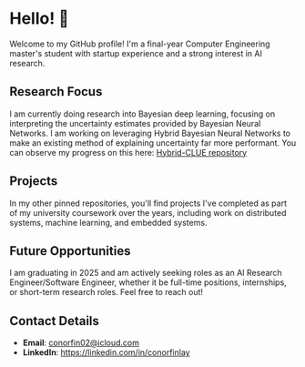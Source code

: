 # Hello! 👋

Welcome to my GitHub profile! I'm a final-year Computer Engineering master's student with startup experience and a strong interest in AI research.

## Research Focus

I am currently doing research into Bayesian deep learning, focusing on interpreting the uncertainty estimates provided by Bayesian Neural Networks. I am working on leveraging Hybrid Bayesian Neural Networks to make an existing method of explaining uncertainty far more performant. You can observe my progress on this here: [Hybrid-CLUE repository](https://github.com/confinlay/Hybrid-CLUE)

## Projects

In my other pinned repositories, you'll find projects I've completed as part of my university coursework over the years, including work on distributed systems, machine learning, and embedded systems.

## Future Opportunities

I am graduating in 2025 and am actively seeking roles as an AI Research Engineer/Software Engineer, whether it be full-time positions, internships, or short-term research roles. Feel free to reach out!

## Contact Details
- **Email**: conorfin02@icloud.com
- **LinkedIn**: https://linkedin.com/in/conorfinlay
<!--
**confinlay/confinlay** is a ✨ _special_ ✨ repository because its `README.md` (this file) appears on your GitHub profile.

Here are some ideas to get you started:

- 🔭 I’m currently working on ...
- 🌱 I’m currently learning ...
- 👯 I’m looking to collaborate on ...
- 🤔 I’m looking for help with ...
- 💬 Ask me about ...
- 📫 How to reach me: ...
- 😄 Pronouns: ...
- ⚡ Fun fact: ...
-->

